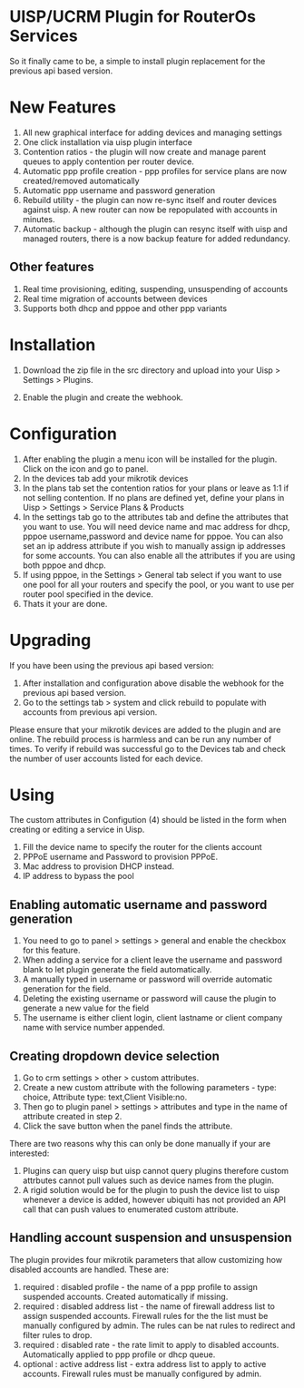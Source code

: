 # UISP/UCRM Plugin for RouterOs Services

So it finally came to be, a simple to install plugin replacement for the previous api based version.

# New Features

1. All new graphical interface for adding devices and managing settings
2. One click installation via uisp plugin interface
3. Contention ratios - the plugin will now create and manage parent queues to apply contention per router device.
4. Automatic ppp profile creation - ppp profiles for service plans are now created/removed automatically
5. Automatic ppp username and password generation
6. Rebuild utility - the plugin can now re-sync itself and router devices against uisp. A new router can now be repopulated with accounts in minutes.
7. Automatic backup - although the plugin can resync itself with uisp and managed routers, there is a now backup feature for added redundancy.

## Other features
1. Real time provisioning, editing, suspending, unsuspending of accounts
2. Real time migration of accounts between devices
3. Supports both dhcp and pppoe and other ppp variants

# Installation

1. Download the zip file in the src directory and upload into your Uisp > Settings > Plugins.

2. Enable the plugin and create the webhook.

# Configuration

1. After enabling the plugin a menu icon will be installed for the plugin. Click on the icon and go to panel.
2. In the devices tab add your mikrotik devices
3. In the plans tab set the contention ratios for your plans or leave as 1:1 if not selling contention. If no plans are defined yet, define your plans in Uisp > Settings > Service Plans & Products
4. In the settings tab go to the attributes tab and define the attributes that you want to use. You will need device name and mac address for dhcp, pppoe username,password and device name for pppoe. You can also set an ip address attribute if you wish to manually assign ip addresses for some accounts. You can also enable all the attributes if you are using both pppoe and dhcp.
5. If using pppoe, in the Settings > General tab select if you want to use one pool for all your routers and specify the pool, or you want to use per router pool specified in the device.
6. Thats it your are done.

# Upgrading
If you have been using the previous api based version:

1. After installation and configuration above disable the webhook for the previous api based version.
2. Go to the settings tab > system and click rebuild to populate with accounts from previous api version.

Please ensure that your mikrotik devices are added to the plugin and are online. The rebuild process is harmless and can be run any number of times. To verify if rebuild was successful go to the Devices tab and check the number of user accounts listed for each device.

# Using

The custom attributes in Configution (4) should be listed in the form when creating or editing a service in Uisp.
1. Fill the device name to specify the router for the clients account
2. PPPoE username and Password to provision PPPoE.
3. Mac address to provision DHCP instead.
4. IP address to bypass the pool

## Enabling automatic username and password generation

1. You need to go to panel > settings > general and enable the checkbox for this feature.
2. When adding a service for a client leave the username and password blank to let plugin generate the field automatically.
3. A manually typed in username or password will override automatic generation for the field.
4. Deleting the existing username or password will cause the plugin to generate a new value for the field
5. The username is either client login, client lastname or client company name with service number appended.

## Creating dropdown device selection

1. Go to crm settings > other > custom attributes.
2. Create a new custom attribute with the following parameters - type: choice, Attribute type: text,Client Visible:no.
3.  Then go to plugin panel > settings > attributes and type in the name of attribute created in step 2. 
4.  Click the save button when the panel finds the attribute.

There are two reasons why this can only be done manually if your are interested: 

1. Plugins can query uisp but uisp cannot query plugins therefore custom attrbutes cannot pull values such as device names from the plugin.
2. A rigid solution would be for the plugin to push the device list to uisp whenever a device is added, however ubiquiti has not provided an API call that can push values to enumerated custom attribute.

## Handling account suspension and unsuspension

The plugin provides four mikrotik parameters that allow customizing how disabled accounts are handled. These are:
1. required : disabled profile - the name of a ppp profile to assign suspended accounts. Created automatically if missing.
2. required : disabled address list - the name of firewall address list to assign suspended accounts. Firewall rules for the the list must be manually configured by admin. The rules can be nat rules to redirect and filter rules to drop.
3. required : disabled rate - the rate limit to apply to disabled accounts. Automatically applied to ppp profile or dhcp queue. 
4. optional : active address list - extra address list to apply to active accounts. Firewall rules must be manually configured by admin.





